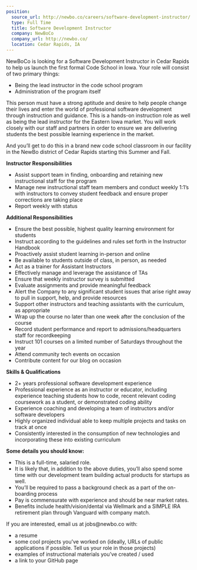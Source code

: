 ```yaml
---
position:
  source_url: http://newbo.co/careers/software-development-instructor/
  type: Full Time
  title: Software Development Instructor
  company: NewBoCo
  company_url: http://newbo.co/
  location: Cedar Rapids, IA
---
```


<p>NewBoCo is looking for a Software Development Instructor in Cedar Rapids to help us launch the first formal Code School in Iowa. Your role will consist of two primary things:</p>
<ul>
<li>Being the lead instructor in the code school program</li>
<li>Administration of the program itself</li>
</ul>
<p>This person must have a strong aptitude and desire to help people change their lives and enter the world of professional software development through instruction and guidance. This is a hands-on instruction role as well as being the lead instructor for the Eastern Iowa market. You will work closely with our staff and partners in order to ensure we are delivering students the best possible learning experience in the market.</p>
<p>And you’ll get to do this in a brand new code school classroom in our facility in the NewBo district of Cedar Rapids starting this Summer and Fall.</p>
<p><strong>Instructor Responsibilities</strong></p>
<ul>
<li>Assist support team in finding, onboarding and retaining new instructional staff for the program</li>
<li>Manage new instructional staff team members and conduct weekly 1:1’s with instructors to convey student feedback and ensure proper corrections are taking place</li>
<li>Report weekly with status</li>
</ul>
<p><strong>Additional Responsibilities</strong></p>
<ul>
<li>Ensure the best possible, highest quality learning environment for students</li>
<li>Instruct according to the guidelines and rules set forth in the Instructor Handbook</li>
<li>Proactively assist student learning in-person and online</li>
<li>Be available to students outside of class, in person, as needed</li>
<li>Act as a trainer for Assistant Instructors</li>
<li>Effectively manage and leverage the assistance of TAs</li>
<li>Ensure that weekly instructor survey is submitted</li>
<li>Evaluate assignments and provide meaningful feedback</li>
<li>Alert the Company to any significant student issues that arise right away to pull in support, help, and provide resources</li>
<li>Support other instructors and teaching assistants with the curriculum, as appropriate</li>
<li>Wrap up the course no later than one week after the conclusion of the course</li>
<li>Record student performance and report to admissions/headquarters staff for recordkeeping</li>
<li>Instruct 101 courses on a limited number of Saturdays throughout the year</li>
<li>Attend community tech events on occasion</li>
<li>Contribute content for our blog on occasion</li>
</ul>
<p><strong>Skills &amp; Qualifications</strong></p>
<ul>
<li>2+ years professional software development experience</li>
<li>Professional experience as an instructor or educator, including experience teaching students how to code, recent relevant coding coursework as a student, or demonstrated coding ability</li>
<li>Experience coaching and developing a team of instructors and/or software developers</li>
<li>Highly organized individual able to keep multiple projects and tasks on track at once</li>
<li>Consistently interested in the consumption of new technologies and incorporating these into existing curriculum</li>
</ul>
<p><strong>Some details you should know:</strong></p>
<ul>
<li>This is a full-time, salaried role.</li>
<li>It is likely that, in addition to the above duties, you’ll also spend some time with our development team building actual products for startups as well.</li>
<li>You’ll be required to pass a background check as a part of the on-boarding process</li>
<li>Pay is commensurate with experience and should be near market rates.</li>
<li>Benefits include health/vision/dental via Wellmark and a SIMPLE IRA retirement plan through Vanguard with company match.</li>
</ul>
<p>If you are interested, email us at jobs@newbo.co with:</p>
<ul>
<li>a resume</li>
<li>some cool projects you’ve worked on (ideally, URLs of public applications if possible. Tell us your role in those projects)</li>
<li>examples of instructional materials you’ve created / used</li>
<li>a link to your GitHub page</li>
</ul>
